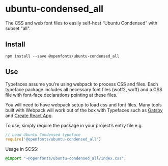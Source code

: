 
# ubuntu-condensed_all

The CSS and web font files to easily self-host “Ubuntu Condensed” with subset "all".

## Install

`npm install --save @openfonts/ubuntu-condensed_all`

## Use

Typefaces assume you’re using webpack to process CSS and files. Each typeface
package includes all necessary font files (woff2, woff) and a CSS file with
font-face declarations pointing at these files.

You will need to have webpack setup to load css and font files. Many tools built
with Webpack will work out of the box with Typefaces such as [Gatsby](https://github.com/gatsbyjs/gatsby)
and [Create React App](https://github.com/facebookincubator/create-react-app).

To use, simply require the package in your project’s entry file e.g.

```javascript
// Load Ubuntu Condensed typeface
require('@openfonts/ubuntu-condensed_all')
```

Usage in SCSS:
```scss
@import "~@openfonts/ubuntu-condensed_all/index.css";
```
